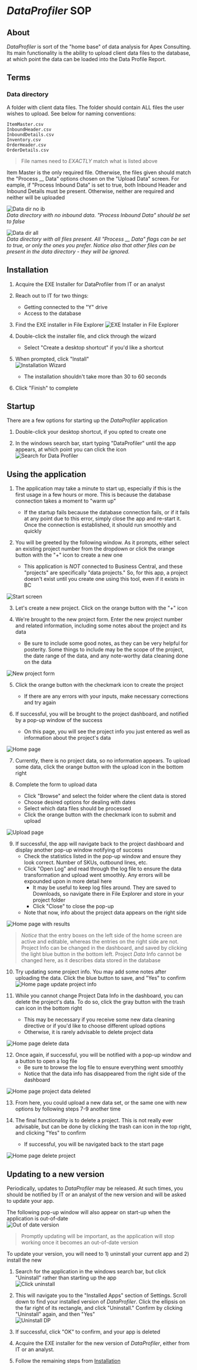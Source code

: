 # *DataProfiler* SOP


## About

*DataProfiler* is sort of the "home base" of data analysis for Apex Consulting. Its main functionality is the ability to upload client data files to the database, at which point the data can be loaded into the Data Profile Report.

## Terms

### Data directory 

A folder with client data files. The folder should contain ALL files the user wishes to upload. See below for naming conventions:  

```   
ItemMaster.csv  
InboundHeader.csv  
InboundDetails.csv  
Inventory.csv  
OrderHeader.csv  
OrderDetails.csv 
```

> File names need to *EXACTLY* match what is listed above  

Item Master is the only required file. Otherwise, the files given should match the "Process __ Data" options chosen on the "Upload Data" screen. For eample, if "Process Inbound Data" is set to true, both Inbound Header and Inbound Details must be present. Otherwise, neither are required and neither will be uploaded  

![Data dir no ib](./screenshots/data%20dir%20inv%20and%20ob.png)  
*Data directory with no inbound data. "Process Inbound Data" should be set to false*  

![Data dir all](./screenshots/data%20dir%20all%20files.png)  
*Data directory with all files present. All "Process __ Data" flags can be set to true, or only the ones you prefer. Notice also that other files can be present in the data directory - they will be ignored.*  

## Installation

1. Acquire the EXE Installer for DataProfiler from IT or an analyst

2. Reach out to IT for two things:  
    - Getting connected to the "Y" drive  
    - Access to the database

3. Find the EXE installer in File Explorer
![EXE Installer in File Explorer](./screenshots/data%20profiler%20exe%20file%20explorer.png)

4. Double-click the installer file, and click through the wizard  
    - Select "Create a desktop shortcut" if you'd like a shortcut  

5. When prompted, click "Install"  
    ![Installation Wizard](./screenshots/installation%20wizard.png)  
    - The installation shouldn't take more than 30 to 60 seconds

6. Click "Finish" to complete


## Startup

There are a few options for starting up the *DataProfiler* application

1. Double-click your desktop shortcut, if you opted to create one  

2. In the windows search bar, start typing "DataProfiler" until the app appears, at which point you can click the icon  
![Search for Data Profiler](./screenshots/search%20for%20data%20profiler.png)  


## Using the application

1. The application may take a minute to start up, especially if this is the first usage in a few hours or more. This is because the database connection takes a moment to "warm up"    
    - If the startup fails because the database connection fails, or if it fails at any point due to this error, simply close the app and re-start it. Once the connection is established, it should run smoothly and quickly  

2. You will be greeted by the following window. As it prompts, either select an existing project number from the dropdown or click the orange button with the "+" icon to create a new one  
    - This application is *NOT* connected to Business Central, and these "projects" are specifically "data projects." So, for this app, a project doesn't exist until you create one using this tool, even if it exists in BC    

![Start screen](./screenshots/start%20screen.png)

3. Let's create a new project. Click on the orange button with the "+" icon  

4. We're brought to the new project form. Enter the new project number and related information, including some notes about the project and its data    
    - Be sure to include some good notes, as they can be very helpful for posterity. Some things to include may be the scope of the project, the date range of the data, and any note-worthy data cleaning done on the data  
    
![New project form](./screenshots/new%20project%20page.png)  

5. Click the orange button with the checkmark icon to create the project  
    - If there are any errors with your inputs, make necessary corrections and try again  

6. If successful, you will be brought to the project dashboard, and notified by a pop-up window of the success  
    - On this page, you will see the project info you just entered as well as information about the project's data  
    
![Home page](./screenshots/home%20page.png)  

7. Currently, there is no project data, so no information appears. To upload some data, click the orange button with the upload icon in the bottom right  

8. Complete the form to upload data  
    - Click "Browse" and select the folder where the client data is stored  
    - Choose desired options for dealing with dates  
    - Select which data files should be processed  
    - Click the orange button with the checkmark icon to submit and upload  
    
![Upload page](./screenshots/upload%20page.png)  

9. If successful, the app will navigate back to the project dashboard and display another pop-up window notifying of success  
    - Check the statistics listed in the pop-up window and ensure they look correct. Number of SKUs, outbound lines, etc.  
    - Click "Open Log" and read through the log file to ensure the data transformation and upload went smoothly. Any errors will be expounded upon in more detail here  
        - It may be useful to keep log files around. They are saved to Downloads, so navigate there in File Explorer and store in your project folder  
        - Click "Close" to close the pop-up  
    - Note that now, info about the project data appears on the right side  
    
![Home page with results](./screenshots/home%20page%20upload%20results.png)  


> *Notice* that the entry boxes on the left side of the home screen are active and editable, whereas the entries on the right side are not. Project Info can be changed in the dashboard, and saved by clicking the light blue button in the bottom left. Project *Data* Info cannot be changed here, as it describes data stored in the database  

10. Try updating some project info. You may add some notes after uploading the data. Click the blue button to save, and "Yes" to confirm    
![Home page update project info](./screenshots/home%20page%20update%20project%20info.png)  

11. While you cannot change Project Data Info in the dashboard, you can delete the project's data. To do so, click the gray button with the trash can icon in the bottom right  
    - This may be necessary if you receive some new data cleaning directive or if you'd like to choose different upload options  
    - Otherwise, it is rarely advisable to delete project data  
    
![Home page delete data](./screenshots/home%20page%20delete%20project%20data.png)  

12. Once again, if successful, you will be notified with a pop-up window and a button to open a log file  
    - Be sure to browse the log file to ensure everything went smoothly  
    - Notice that the data info has disappeared from the right side of the dashboard  

![Home page project data deleted](./screenshots/home%20page%20project%20data%20deleted.png)  

13. From here, you could upload a new data set, or the same one with new options by following steps 7-9 another time  

14. The final functionality is to delete a project. This is not really ever advisable, but can be done by clicking the trash can icon in the top right, and clicking "Yes" to confirm  
    - If successful, you will be navigated back to the start page  

![Home page delete project](./screenshots/home%20page%20delete%20project.png)  


## Updating to a new version

Periodically, updates to *DataProfiler* may be released. At such times, you should be notified by IT or an analyst of the new version and will be asked to update your app.  

The following pop-up window will also appear on start-up when the application is out-of-date    
![Out of date version](./screenshots/update%20to%20latest%20version.png)   
> Promptly updating will be important, as the application will stop working once it becomes an out-of-date version 

To update your version, you will need to 1) uninstall your current app and 2) install the new

1. Search for the application in the windows search bar, but click "Uninstall" rather than starting up the app  
![Click uninstall](./screenshots/uninstall.png)  

2. This will navigate you to the "Installed Apps" section of Settings. Scroll down to find your installed version of *DataProfiler*. Click the ellipsis on the far right of its rectangle, and click "Uninstall." Confirm by clicking "Uninstall" again, and then "Yes"  
![Uninstall DP](./screenshots/uninstall%20page.png)  

3. If successful, click "OK" to confirm, and your app is deleted  

4. Acquire the EXE installer for the new version of *DataProfiler*, either from IT or an analyst. 

5. Follow the remaining steps from <a href="#installation">Installation</a>  